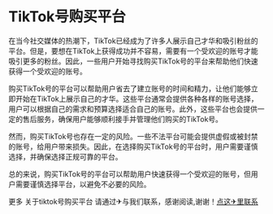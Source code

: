 # TikTok号购买平台

在当今社交媒体的热潮下，TikTok已经成为了许多人展示自己才华和吸引粉丝的平台。但是，要想在TikTok上获得成功并不容易，需要有一个受欢迎的账号才能吸引更多的粉丝。因此，一些用户开始寻找购买TikTok号的平台来帮助他们快速获得一个受欢迎的账号。

购买TikTok号的平台可以帮助用户省去了建立账号的时间和精力，让他们能够立即开始在TikTok上展示自己的才华。这些平台通常会提供各种各样的账号选择，用户可以根据自己的需求和预算选择适合自己的账号。此外，这些平台也会提供一定的售后服务，确保用户能够顺利接手并管理他们购买的TikTok号。

然而，购买TikTok号也存在一定的风险。一些不法平台可能会提供虚假或被封禁的账号，给用户带来损失。因此，在选择购买TikTok号的平台时，用户需要谨慎选择，并确保选择正规可靠的平台。

总的来说，购买TikTok号的平台可以帮助用户快速获得一个受欢迎的账号，但用户需要谨慎选择平台，以避免不必要的风险。

更多 关于tiktok号购买平台 请通过✈与我们联系，感谢阅读,谢谢！[点这✈里联系](https://w.k02.cc)